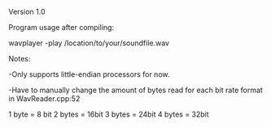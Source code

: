 Version 1.0

Program usage after compiling:

wavplayer -play /location/to/your/soundfile.wav

Notes:

-Only supports little-endian processors for now.

-Have to manually change the amount of bytes read for each bit rate format in WavReader.cpp:52

1 byte = 8 bit
2 bytes = 16bit
3 bytes = 24bit
4 bytes = 32bit
